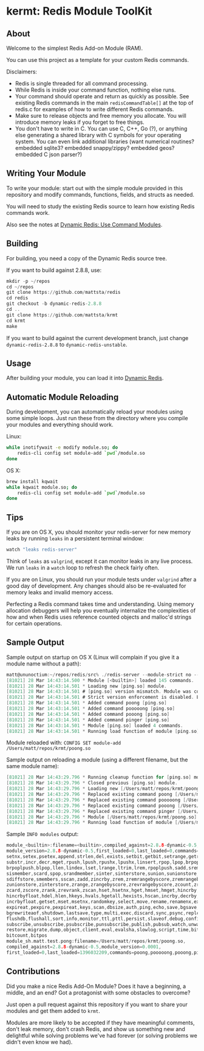 kermt: Redis Module ToolKit
===========================

About
-----
Welcome to the simplest Redis Add-on Module (RAM).

You can use this project as a template for your custom
Redis commands.

Disclaimers:

  - Redis is single threaded for all command processing.
  - While Redis is inside your command function, nothing else runs.
  - Your command should operate and return as quickly as possible.  See existing
  Redis commands in the main `redisCommandTable[]` at the top of redis.c for
  examples of how to write different Redis commands.
  - Make sure to release objects and free memory you allocate. You will
  introduce memory leaks if you forget to free things.
  - You don't have to write in C. You can use C, C++, Go (?), or anything else
  generating a shared library with C symbols for your operating system.  You
  can even link additional libraries (want numerical routines?  embedded
  sqlite3?  embedded snappy/zippy?  embedded geos?  embedded C json parser?)


Writing Your Module
-------------------
To write your module: start out with the simple module provided in this repository
and modify commands, functions, fields, and structs as needed.

You will need to study the existing Redis source to learn how existing Redis
commands work.

Also see the notes at [Dynamic Redis: Use Command Modules](https://matt.sh/dynamic-redis#_use-command-modules).

Building
--------
For building, you need a copy of the Dynamic Redis source tree.

If you want to build against 2.8.8, use:

```haskell
mkdir -p ~/repos
cd ~/repos
git clone https://github.com/mattsta/redis
cd redis
git checkout -b dynamic-redis-2.8.8
cd ..
git clone https://github.com/mattsta/krmt
cd krmt
make
```

If you want to build against the current development branch,
just change `dynamic-redis-2.8.8` to `dynamic-redis-unstable`.

Usage
-----
After building your module, you can load it into [Dynamic Redis](https://matt.sh/dynamic-redis).

Automatic Module Reloading
--------------------------
During development, you can automatically reload your
modules using some simple loops.  Just run these
from the directory where you compile your modules
and everything should work.

Linux:
```bash
while inotifywait -e modify module.so; do
    redis-cli config set module-add `pwd`/module.so
done
```

OS X:
```bash
brew install kqwait
while kqwait module.so; do
    redis-cli config set module-add `pwd`/module.so
done
```

Tips
----
If you are on OS X, you should monitor your redis-server for
new memory leaks by running `leaks` in a persistent terminal window:
```bash
watch "leaks redis-server"
```

Think of `leaks` as `valgrind`, except it can monitor leaks in any
live process.  We run `leaks` in a `watch` loop to refresh the
check fairly often.

If you are on Linux, you should run your module tests under
`valgrind` after a good day of development.  Any changes should
also be re-evaluated for memory leaks and invalid memory access.

Perfecting a Redis command takes time and understanding.  Using
memory allocation debuggers will help you eventually internalize
the complexities of how and when Redis uses reference counted objects
and malloc'd strings for certain operations.

Sample Output
-------------
Sample output on startup on OS X (Linux will complain if you give it a module name without a path):
```c
matt@ununoctium:~/repos/redis/src% ./redis-server --module-strict no --module-add ping.so
[81021] 28 Mar 14:43:14.500 * Module [<builtin>] loaded 145 commands.
[81021] 28 Mar 14:43:14.501 * Loading new [ping.so] module.
[81021] 28 Mar 14:43:14.501 # [ping.so] version mismatch. Module was compiled against 2.9.11, but we are 2.8.8-dynamic-0.5. 
[81021] 28 Mar 14:43:14.501 # Strict version enforcement is disabled. Loading [ping.so] but undefined behavior may occur.
[81021] 28 Mar 14:43:14.501 * Added command poong [ping.so]
[81021] 28 Mar 14:43:14.501 * Added command pooooong [ping.so]
[81021] 28 Mar 14:43:14.501 * Added command pooong [ping.so]
[81021] 28 Mar 14:43:14.501 * Added command pinger [ping.so]
[81021] 28 Mar 14:43:14.501 * Module [ping.so] loaded 4 commands.
[81021] 28 Mar 14:43:14.501 * Running load function of module [ping.so].
```

Module reloaded with: `CONFIG SET module-add /Users/matt/repos/krmt/poong.so`

Sample output on reloading a module (using a different filename, but the same module name):
```c
[81021] 28 Mar 14:43:29.796 * Running cleanup function for [ping.so] module.
[81021] 28 Mar 14:43:29.796 * Closed previous [ping.so] module.
[81021] 28 Mar 14:43:29.796 * Loading new [/Users/matt/repos/krmt/poong.so] module.
[81021] 28 Mar 14:43:29.796 * Replaced existing command poong [/Users/matt/repos/krmt/poong.so]
[81021] 28 Mar 14:43:29.796 * Replaced existing command pooooong [/Users/matt/repos/krmt/poong.so]
[81021] 28 Mar 14:43:29.796 * Replaced existing command pooong [/Users/matt/repos/krmt/poong.so]
[81021] 28 Mar 14:43:29.796 * Replaced existing command pinger [/Users/matt/repos/krmt/poong.so]
[81021] 28 Mar 14:43:29.796 * Module [/Users/matt/repos/krmt/poong.so] loaded 4 commands.
[81021] 28 Mar 14:43:29.796 * Running load function of module [/Users/matt/repos/krmt/poong.so].
```

Sample `INFO modules` output:
```c
module_<builtin>:filename=<builtin>,compiled_against=2.8.8-dynamic-0.5,
module_version=2.8.8-dynamic-0.5,first_loaded=0,last_loaded=0,commands=get,set,
setnx,setex,psetex,append,strlen,del,exists,setbit,getbit,setrange,getrange,
substr,incr,decr,mget,rpush,lpush,rpushx,lpushx,linsert,rpop,lpop,brpop,
brpoplpush,blpop,llen,lindex,lset,lrange,ltrim,lrem,rpoplpush,sadd,srem,smove,
sismember,scard,spop,srandmember,sinter,sinterstore,sunion,sunionstore,sdiff,
sdiffstore,smembers,sscan,zadd,zincrby,zrem,zremrangebyscore,zremrangebyrank,
zunionstore,zinterstore,zrange,zrangebyscore,zrevrangebyscore,zcount,zrevrange,
zcard,zscore,zrank,zrevrank,zscan,hset,hsetnx,hget,hmset,hmget,hincrby,
hincrbyfloat,hdel,hlen,hkeys,hvals,hgetall,hexists,hscan,incrby,decrby,
incrbyfloat,getset,mset,msetnx,randomkey,select,move,rename,renamenx,expire,
expireat,pexpire,pexpireat,keys,scan,dbsize,auth,ping,echo,save,bgsave,
bgrewriteaof,shutdown,lastsave,type,multi,exec,discard,sync,psync,replconf,
flushdb,flushall,sort,info,monitor,ttl,pttl,persist,slaveof,debug,config,
subscribe,unsubscribe,psubscribe,punsubscribe,publish,pubsub,watch,unwatch,
restore,migrate,dump,object,client,eval,evalsha,slowlog,script,time,bitop,
bitcount,bitpos
module_sh.matt.test.pong:filename=/Users/matt/repos/krmt/poong.so,
compiled_against=2.8.8-dynamic-0.5,module_version=0.0001,
first_loaded=0,last_loaded=1396032209,commands=poong,pooooong,pooong,pinger
```

Contributions
-------------
Did you make a nice Redis Add-On Module?  Does it have a beginning,
a middle, and an end?  Got a protagonist with some obstacles to overcome?

Just open a pull request against this repository if you want
to share your modules and get them added to `krmt`.

Modules are more likely to be accepted if they have meaningful comments,
don't leak memory, don't crash Redis, and show us something new and
delightful while solving problems we've had forever (or solving problems
we didn't even know we had).
